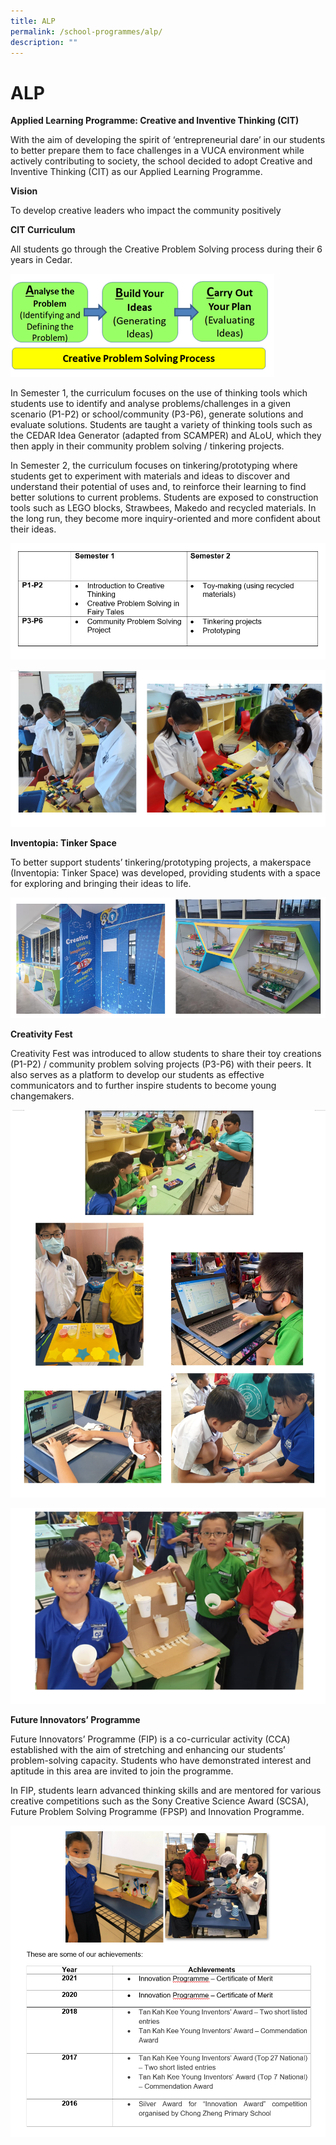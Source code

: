 ```yaml
---
title: ALP
permalink: /school-programmes/alp/
description: ""
---
```

# **ALP**

 

**Applied Learning Programme: Creative and Inventive Thinking (CIT)**

With the aim of developing the spirit of ‘entrepreneurial dare’ in our students to better prepare them to face challenges in a VUCA environment while actively contributing to society, the school decided to adopt Creative and Inventive Thinking (CIT) as our Applied Learning Programme.

**Vision**

To develop creative leaders who impact the community positively

**CIT Curriculum**

All students go through the Creative Problem Solving process during their 6 years in Cedar.

![](/images/creative1.png)

In Semester 1, the curriculum focuses on the use of thinking tools which students use to identify and analyse problems/challenges in a given scenario (P1-P2) or school/community (P3-P6), generate solutions and evaluate solutions. Students are taught a variety of thinking tools such as the CEDAR Idea Generator (adapted from SCAMPER) and ALoU, which they then apply in their community problem solving / tinkering projects.

In Semester 2, the curriculum focuses on tinkering/prototyping where students get to experiment with materials and ideas to discover and understand their potential of uses and, to reinforce their learning to find better solutions to current problems. Students are exposed to construction tools such as LEGO blocks, Strawbees, Makedo and recycled materials. In the long run, they become more inquiry-oriented and more confident about their ideas.

![](/images/creative2.png)

![](/images/creative3.png)

**Inventopia: Tinker Space**

To better support students’ tinkering/prototyping projects, a makerspace (Inventopia: Tinker Space) was developed, providing students with a space for exploring and bringing their ideas to life.  

![](/images/creative4.png)

**Creativity Fest**

Creativity Fest was introduced to allow students to share their toy creations (P1-P2) / community problem solving projects (P3-P6) with their peers. It also serves as a platform to develop our students as effective communicators and to further inspire students to become young changemakers. 

![](/images/creative5.png)

![](/images/creative6.png)

**Future Innovators’ Programme**

Future Innovators’ Programme (FIP) is a co-curricular activity (CCA) established with the aim
of stretching and enhancing our students’ problem-solving capacity. Students who have demonstrated interest and aptitude in this area are invited to join the programme. 

In FIP, students learn advanced thinking skills and are mentored for various creative competitions such as the Sony Creative Science Award (SCSA), Future Problem Solving Programme (FPSP) and Innovation Programme.

![](/images/creative7.png)